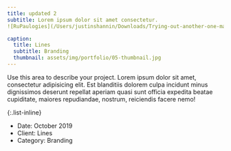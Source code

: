 ```yaml
---
title: updated 2
subtitle: Lorem ipsum dolor sit amet consectetur.
![RuPaulogies](/Users/justinshannin/Downloads/Trying-out-another-one-master/assets/img/portfolio/Sissy That Titan Walk.png)

caption:
  title: Lines
  subtitle: Branding
  thumbnail: assets/img/portfolio/05-thumbnail.jpg
---
```

Use this area to describe your project. Lorem ipsum dolor sit amet, consectetur adipisicing elit. Est blanditiis dolorem culpa incidunt minus dignissimos deserunt repellat aperiam quasi sunt officia expedita beatae cupiditate, maiores repudiandae, nostrum, reiciendis facere nemo!

{:.list-inline}
- Date: October 2019
- Client: Lines
- Category: Branding

